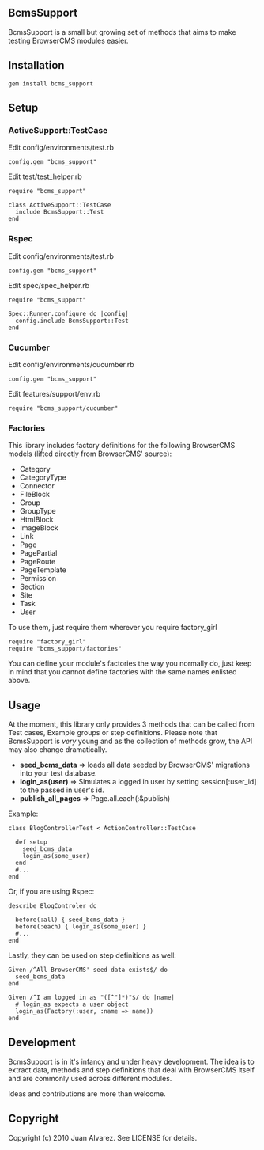 ## BcmsSupport

BcmsSupport is a small but growing set of methods that aims to make testing BrowserCMS modules easier.

## Installation

    gem install bcms_support

## Setup

### ActiveSupport::TestCase
  
Edit config/environments/test.rb

    config.gem "bcms_support"
    
Edit test/test_helper.rb

    require "bcms_support"
    
    class ActiveSupport::TestCase
      include BcmsSupport::Test
    end
    
### Rspec

Edit config/environments/test.rb

    config.gem "bcms_support"
    
Edit spec/spec_helper.rb

    require "bcms_support"
    
    Spec::Runner.configure do |config|
      config.include BcmsSupport::Test
    end
    
### Cucumber

Edit config/environments/cucumber.rb

    config.gem "bcms_support"
    
Edit features/support/env.rb

    require "bcms_support/cucumber"
    
### Factories

This library includes factory definitions for the following BrowserCMS models (lifted directly from BrowserCMS' source):

  * Category
  * CategoryType
  * Connector
  * FileBlock
  * Group
  * GroupType
  * HtmlBlock
  * ImageBlock
  * Link
  * Page
  * PagePartial
  * PageRoute
  * PageTemplate
  * Permission
  * Section
  * Site
  * Task
  * User
  
To use them, just require them wherever you require factory_girl

    require "factory_girl"
    require "bcms_support/factories"
    
You can define your module's factories the way you normally do, just keep in mind that you cannot define factories with the same names enlisted above.

## Usage

At the moment, this library only provides 3 methods that can be called from Test cases, Example groups or step definitions.
Please note that BcmsSupport is *very* young and as the collection of methods grow, the API may also change dramatically.

  * __seed\_bcms\_data__ => loads all data seeded by BrowserCMS' migrations into your test database.
  * __login\_as(user)__ => Simulates a logged in user by setting session[:user_id] to the passed in user's id.
  * __publish\_all\_pages__ => Page.all.each(:&publish)
  
Example:

    class BlogControllerTest < ActionController::TestCase

      def setup
        seed_bcms_data
        login_as(some_user)
      end
      #...
    end
      
Or, if you are using Rspec:

    describe BlogControler do
    
      before(:all) { seed_bcms_data } 
      before(:each) { login_as(some_user) }
      #...
    end
    
Lastly, they can be used on step definitions as well:

    Given /^All BrowserCMS' seed data exists$/ do
      seed_bcms_data
    end
    
    Given /^I am logged in as "([^"]*)"$/ do |name|
      # login_as expects a user object
      login_as(Factory(:user, :name => name))
    end

## Development

BcmsSupport is in it's infancy and under heavy development. The idea is to extract data, methods and step definitions that deal with BrowserCMS itself
and are commonly used across different modules.

Ideas and contributions are more than welcome.

## Copyright

Copyright (c) 2010 Juan Alvarez. See LICENSE for details.